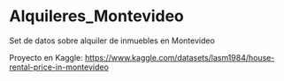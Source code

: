 # Alquileres_Montevideo
Set de datos sobre alquiler de inmuebles en Montevideo

Proyecto en Kaggle: https://www.kaggle.com/datasets/lasm1984/house-rental-price-in-montevideo 
